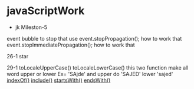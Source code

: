 # javaScriptWork

* jk Mileston-5 

event bubble 
to stop that use 
event.stopPropagation(); how to work that 
 event.stopImmediatePropagation(); how to work that 


26-1 star

29-1 
toLocaleUpperCase() toLocaleLowerCase() this two function make all word upper or lower
Ex= 'SAjde' and upper do 'SAJED' lower 'sajed'
 <a href="https://developer.mozilla.org/en-US/docs/Web/JavaScript/Reference/Global_Objects/String/indexOf">indexOf()</a>
 <a href="https://developer.mozilla.org/en-US/docs/Web/JavaScript/Reference/Global_Objects/String/include">include()</a>
 <a href="https://developer.mozilla.org/en-US/docs/Web/JavaScript/Reference/Global_Objects/String/startsWith">startsWith()</a>
 <a href="https://developer.mozilla.org/en-US/docs/Web/JavaScript/Reference/Global_Objects/String/endsWith">endsWith()</a>
